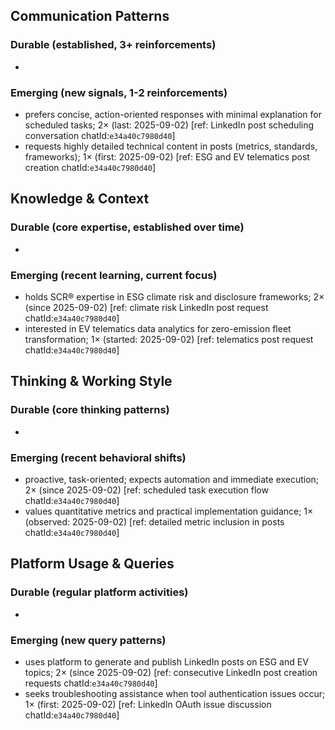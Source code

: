 ## Communication Patterns
### Durable (established, 3+ reinforcements)
- 

### Emerging (new signals, 1-2 reinforcements)
- prefers concise, action-oriented responses with minimal explanation for scheduled tasks; 2× (last: 2025-09-02) [ref: LinkedIn post scheduling conversation chatId:`e34a40c7980d40`]
- requests highly detailed technical content in posts (metrics, standards, frameworks); 1× (first: 2025-09-02) [ref: ESG and EV telematics post creation chatId:`e34a40c7980d40`]

## Knowledge & Context
### Durable (core expertise, established over time)
- 

### Emerging (recent learning, current focus)
- holds SCR® expertise in ESG climate risk and disclosure frameworks; 2× (since 2025-09-02) [ref: climate risk LinkedIn post request chatId:`e34a40c7980d40`]
- interested in EV telematics data analytics for zero-emission fleet transformation; 1× (started: 2025-09-02) [ref: telematics post request chatId:`e34a40c7980d40`]

## Thinking & Working Style
### Durable (core thinking patterns)
- 

### Emerging (recent behavioral shifts)
- proactive, task-oriented; expects automation and immediate execution; 2× (since 2025-09-02) [ref: scheduled task execution flow chatId:`e34a40c7980d40`]
- values quantitative metrics and practical implementation guidance; 1× (observed: 2025-09-02) [ref: detailed metric inclusion in posts chatId:`e34a40c7980d40`]

## Platform Usage & Queries
### Durable (regular platform activities)
- 

### Emerging (new query patterns)
- uses platform to generate and publish LinkedIn posts on ESG and EV topics; 2× (since 2025-09-02) [ref: consecutive LinkedIn post creation requests chatId:`e34a40c7980d40`]
- seeks troubleshooting assistance when tool authentication issues occur; 1× (first: 2025-09-02) [ref: LinkedIn OAuth issue discussion chatId:`e34a40c7980d40`]